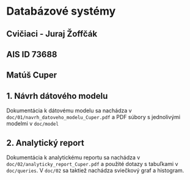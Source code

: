 # Databázové systémy


## Cvičiaci - Juraj Žoffčák
## AIS ID 73688
## Matúš Cuper

## 1. Návrh dátového modelu
Dokumentácia k dátovému modelu sa nachádza v `doc/01/navrh_datoveho_modelu_Cuper.pdf` a PDF súbory s jednolivými modelmi v `doc/model`

## 2. Analytický report
Dokumentácia k analytickému reportu sa nachádza v `doc/02/analyticky_report_Cuper.pdf` a použité dotazy s tabuľkami v `doc/queries`. V `doc/02` sa taktiež nachádza sviečkový graf a histogram.
